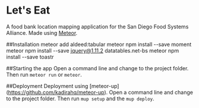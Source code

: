 # Let's Eat
A food bank location mapping application for the San Diego Food Systems Alliance.
Made using [Meteor](https://www.meteor.com/).

##Installation
meteor add aldeed:tabular
meteor npm install --save moment
meteor npm install --save jquery@1.11.2 datatables.net-bs
meteor npm install --save toastr

##Starting the app
Open a command line and change to the project folder. Then run `meteor run` or `meteor`.

##Deployment
Deployment using [meteor-up] (https://github.com/kadirahq/meteor-up).
Open a command line and change to the project folder. Then run `mup setup` and the `mup deploy`.
